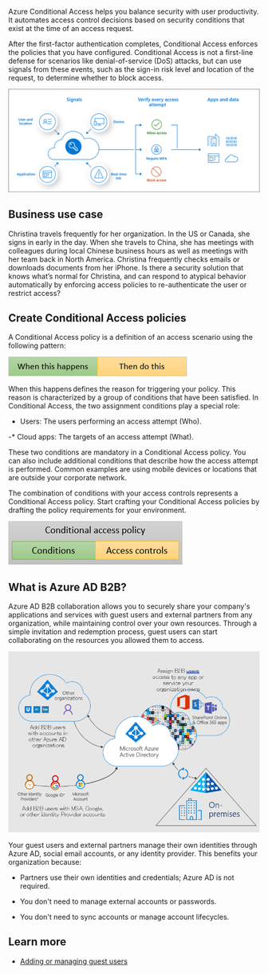 Azure Conditional Access helps you balance security with user productivity. It automates access control decisions based on security conditions that exist at the time of an access request.  

After the first-factor authentication completes, Conditional Access enforces the policies that you have configured. Conditional Access is not a first-line defense for scenarios like denial-of-service (DoS) attacks, but can use signals from these events, such as the sign-in risk level and location of the request, to determine whether to block access. 

  ![Identity Lifecycle](../media/icon12.png)

 ## Business use case  

Christina travels frequently for her organization. In the US or Canada, she signs in early in the day. When she travels to China, she has meetings with colleagues during local Chinese business hours as well as meetings with her team back in North America. Christina frequently checks emails or downloads documents from her iPhone. Is there a security solution that knows what’s normal for Christina, and can respond to atypical behavior automatically by enforcing access policies to re-authenticate the user or restrict access? 

## Create Conditional Access policies 

A Conditional Access policy is a definition of an access scenario using the following pattern: 

  ![Identity Lifecycle](../media/icon13.png)

When this happens defines the reason for triggering your policy. This reason is characterized by a group of conditions that have been satisfied. In Conditional Access, the two assignment conditions play a special role: 

- Users: The users performing an access attempt (Who). 

-* Cloud apps: The targets of an access attempt (What). 

These two conditions are mandatory in a Conditional Access policy. You can also include additional conditions that describe how the access attempt is performed. Common examples are using mobile devices or locations that are outside your corporate network.  

The combination of conditions with your access controls represents a Conditional Access policy. Start crafting your Conditional Access policies by drafting the policy requirements for your environment.  

  ![Identity Lifecycle](../media/icon14.png)


## What is Azure AD B2B? 

Azure AD B2B collaboration allows you to securely share your company's applications and services with guest users and external partners from any organization, while maintaining control over your own resources. Through a simple invitation and redemption process, guest users can start collaborating on the resources you allowed them to access. 
 
  ![Identity Lifecycle](../media/icon15.png)

Your guest users and external partners manage their own identities through Azure AD, social email accounts, or any identity provider. This benefits your organization because: 

- Partners use their own identities and credentials; Azure AD is not required. 

- You don't need to manage external accounts or passwords. 

- You don't need to sync accounts or manage account lifecycles. 

## Learn more 

- [Adding or managing guest users](https://docs.microsoft.com/azure/active-directory/b2b/delegate-invitations) 

 